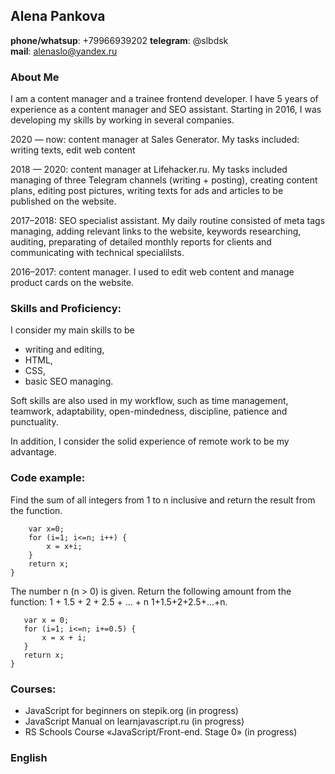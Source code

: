 ## Alena Pankova 
**phone/whatsup**: +79966939202
**telegram**: @slbdsk  
**mail**: alenaslo@yandex.ru

### About Me
I am a content manager and a trainee frontend developer. I have 5 years of experience as a content manager and SEO assistant. Starting in 2016, I was developing my skills by working in several companies.

2020 — now: content manager at Sales Generator. My tasks included: writing texts, edit web content 

2018 — 2020: content manager at Lifehacker.ru. My tasks included managing of three Telegram channels (writing + posting), creating content plans, editing post pictures, writing texts for ads and articles to be published on the website.

2017–2018: SEO specialist assistant. My daily routine consisted of meta tags managing, adding relevant links to the website, keywords researching, auditing, preparating of detailed monthly reports for clients and communicating with technical specialilsts.

2016–2017: content manager. I used to edit web content and manage product cards on the website.

### Skills and Proficiency:

I consider my main skills to be 
* writing and editing, 
* HTML,
* CSS, 
* basic SEO managing. 

Soft skills are also used in my workflow, such as time management, teamwork, adaptability, open-mindedness, discipline, patience and punctuality.

In addition, I consider the solid experience of remote work to be my advantage.

### Code example:

Find the sum of all integers from 1 to n inclusive and return the result from the function.

``` function testCycle(n) {
    var x=0;
    for (i=1; i<=n; i++) {
        x = x+i;
    }
    return x;
}
 ```

 The number n (n > 0) is given. Return the following amount from the function: 1 + 1.5 + 2 + 2.5 + ... + n
1+1.5+2+2.5+...+n. 

 ```function testCycle(n) {
    var x = 0;
    for (i=1; i<=n; i+=0.5) {
        x = x + i;
    }
    return x;
}
 ```

### Courses:
* JavaScript for beginners on stepik.org (in progress)
* JavaScript Manual on learnjavascript.ru (in progress)
* RS Schools Course «JavaScript/Front-end. Stage 0» (in progress)

### English



